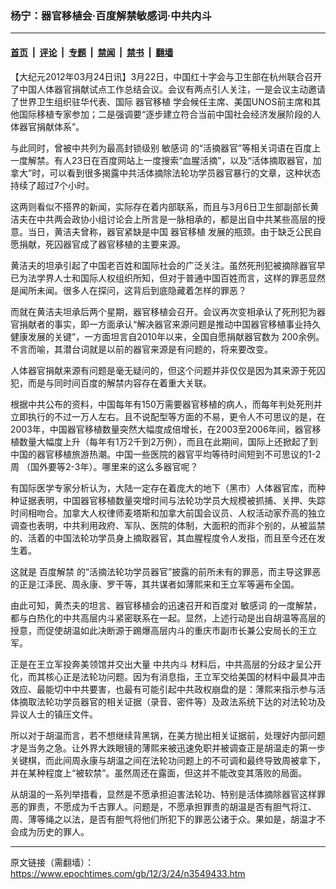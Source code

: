 ### 杨宁：器官移植会‧百度解禁敏感词‧中共内斗

---

#### [首页](../../../..?n3549433) &nbsp;|&nbsp; [评论](../../../../../epoch-comment?n3549433) &nbsp;|&nbsp; [专题](../../../../../epoch-special?n3549433) &nbsp;|&nbsp; [禁闻](../../../../../epoch-news?n3549433) &nbsp;|&nbsp; [禁书](../../../../../books?n3549433) &nbsp;|&nbsp; [翻墙](https://github.com/gfw-breaker/nogfw/blob/master/README.md?n3549433)


<div class="post_content" id="artbody" itemprop="articleBody">
 <!-- article content begin -->
 <p>
  【大纪元2012年03月24日讯】3月22日，中国红十字会与卫生部在杭州联合召开了中国人体器官捐献试点工作总结会议。会议有两点引人关注，一是会议主动邀请了世界卫生组织驻华代表、国际
  <ok href="https://www.epochtimes.com/gb/tag/%E5%99%A8%E5%AE%98%E7%A7%BB%E6%A4%8D.html">
   器官移植
  </ok>
  学会候任主席、美国UNOS前主席和其他国际移植专家参加；二是强调要“逐步建立符合当前中国社会经济发展阶段的人体器官捐献体系”。
 </p>
 <p>
  与此同时，曾被中共列为最高封锁级别
  <ok href="https://www.epochtimes.com/gb/tag/%E6%95%8F%E6%84%9F%E8%AF%8D.html">
   敏感词
  </ok>
  的“活摘器官”等相关词语在百度上一度解禁。有人23日在百度网站上一度搜索“血腥活摘”，以及“活体摘取器官，加拿大”时，可以看到很多揭露中共活体摘除法轮功学员器官暴行的文章，这种状态持续了超过7个小时。
 </p>
 <p>
  这两则看似不搭界的新闻，实际存在着内部联系，而且与3月6日卫生部副部长黄洁夫在中共两会政协小组讨论会上所言是一脉相承的，都是出自中共某些高层的授意。当日，黄洁夫曾称，器官紧缺是中国
  <ok href="https://www.epochtimes.com/gb/tag/%E5%99%A8%E5%AE%98%E7%A7%BB%E6%A4%8D.html">
   器官移植
  </ok>
  发展的瓶颈。由于缺乏公民自愿捐献，死囚器官成了器官移植的主要来源。
 </p>
 <p>
  黄洁夫的坦承引起了中国老百姓和国际社会的广泛关注。虽然死刑犯被摘除器官早已为法学界人士和国际人权组织所知，但对于普通中国百姓而言，这样的罪恶显然是闻所未闻。很多人在探问，这背后到底隐藏着怎样的罪恶？
 </p>
 <p>
  而就在黄洁夫坦承后两个星期，器官移植会召开。会议再次变相承认了死刑犯为器官捐献者的事实，即一方面承认“解决器官来源问题是推动中国器官移植事业持久健康发展的关键”，一方面坦言自2010年以来，全国自愿捐献器官数为 200余例。不言而喻，其潜台词就是以前的器官来源是有问题的，将来要改变。
 </p>
 <p>
  人体器官捐献来源有问题是毫无疑问的，但这个问题并非仅仅是因为其来源于死囚犯，而是与同时间百度的解禁内容存在着重大关联。
 </p>
 <p>
  根据中共公布的资料，中国每年有150万需要器官移植的病人，而每年判处死刑并立即执行的不过一万人左右。且不说配型等方面的不易，更令人不可思议的是，在2003年，中国器官移植数量突然大幅度成倍增长，在2003至2006年间，器官移植数量大幅度上升（每年有1万2千到2万例），而且在此期间，国际上还掀起了到中国的器官移植旅游热潮。中国一些医院的器官平均等待时间短到不可思议的1-2周 （国外要等2-3年）。哪里来的这么多器官呢？
 </p>
 <p>
  有国际医学专家分析认为，大陆一定存在着庞大的地下（黑市）人体器官库，而种种证据表明，中国器官移植数量突增时间与法轮功学员大规模被抓捕、关押、失踪时间相吻合。加拿大人权律师麦塔斯和加拿大前国会议员、人权活动家乔高的独立调查也表明，中共利用政府、军队、医院的体制，大面积的而非个别的，从被监禁的、活着的中国法轮功学员身上摘取器官，其血腥程度令人发指，而且至今还在发生着。
 </p>
 <p>
  这就是
  <ok href="https://www.epochtimes.com/gb/tag/%E7%99%BE%E5%BA%A6%E8%A7%A3%E7%A6%81.html">
   百度解禁
  </ok>
  的“活摘法轮功学员器官”披露的前所未有的罪恶，而主导这罪恶的正是江泽民、周永康、罗干等，其共谋者如薄熙来和王立军等遍布全国。
 </p>
 <p>
  由此可知，黄杰夫的坦言、器官移植会的迅速召开和百度对
  <ok href="https://www.epochtimes.com/gb/tag/%E6%95%8F%E6%84%9F%E8%AF%8D.html">
   敏感词
  </ok>
  的一度解禁，都与白热化的中共高层内斗紧密联系在一起。显然，上述行动是出自胡温等高层的授意，而促使胡温如此决断源于踢爆高层内斗的重庆市副市长兼公安局长的王立军。
 </p>
 <p>
  正是在王立军投奔美领馆并交出大量
  <ok href="https://www.epochtimes.com/gb/tag/%E4%B8%AD%E5%85%B1%E5%86%85%E6%96%97.html">
   中共内斗
  </ok>
  材料后，中共高层的分歧才呈公开化，而其核心正是法轮功问题。因为有消息指，王立军交给美国的材料中最具冲击效应、最能切中中共要害，也最有可能引起中共政权崩盘的是：薄熙来指示参与活体摘取法轮功学员器官的相关证据（录音、密件等）及政法系统下达的对法轮功及异议人士的镇压文件。
 </p>
 <p>
  所以对于胡温而言，若不想继续背黑锅，在美方抛出相关证据前，处理好内部问题才是当务之急。让外界大跌眼镜的薄熙来被迅速免职并被调查正是胡温走的第一步关键棋，而此间周永康与胡温之间在法轮功问题上的不可调和最终导致周被拿下，并在某种程度上“被软禁”。虽然周还在露面，但这并不能改变其落败的局面。
 </p>
 <p>
  从胡温的一系列举措看，显然是不愿承担迫害法轮功、特别是活体摘除器官这样罪恶的罪责，不愿成为千古罪人。问题是，不愿承担罪责的胡温是否有胆气将江、周、薄等绳之以法，是否有胆气将他们所犯下的罪恶公诸于众。果如是，胡温才不会成为历史的罪人。
 </p>
 <p>
  <!-- article content end -->
  <div id="below_article_ad">
  </div>
 </p>
</div>


---

原文链接（需翻墙）：https://www.epochtimes.com/gb/12/3/24/n3549433.htm